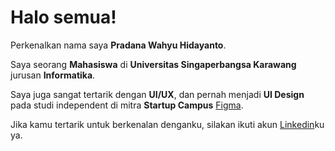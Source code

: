 # Halo semua! 

Perkenalkan nama saya **Pradana Wahyu Hidayanto**.<br>

Saya seorang **Mahasiswa** di **Universitas Singaperbangsa Karawang** jurusan **Informatika**.<br>

Saya juga sangat tertarik dengan **UI/UX**, dan pernah menjadi **UI Design** pada studi independent di mitra **Startup Campus** [Figma](https://www.figma.com/design/3yuAXJhqWYa6CGTxNVbhdx/Foundit-Design-Area_Team-Nemo?node-id=335-2188&t=XjORxpD0wUvXOhsn-1).<br>

Jika kamu tertarik untuk berkenalan denganku, silakan ikuti akun [Linkedin](https://www.linkedin.com/in/pradana-wahyu-hidayanto)ku ya.
